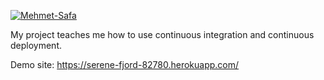 [![Mehmet-Safa](https://circleci.com/gh/Mehmet-Safa/safaBil481.svg?style=svg)](https://github.com/Mehmet-Safa/safaBil481)

My project teaches me how to use continuous integration and continuous deployment.

Demo site: https://serene-fjord-82780.herokuapp.com/